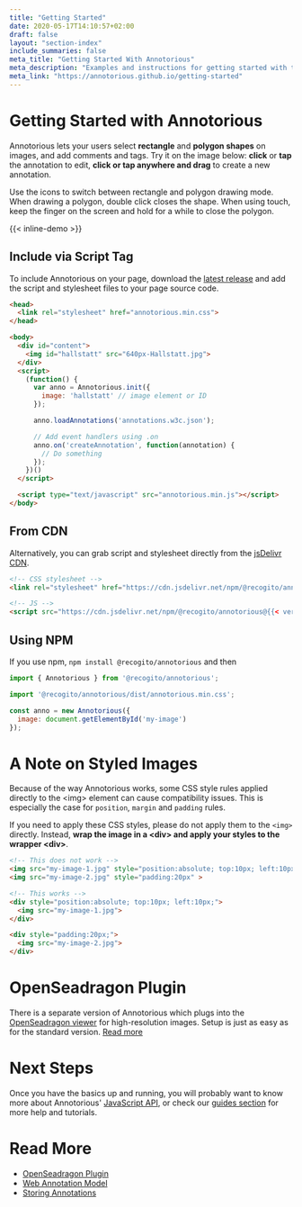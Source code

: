 ```yaml
---
title: "Getting Started"
date: 2020-05-17T14:10:57+02:00
draft: false
layout: "section-index"
include_summaries: false
meta_title: "Getting Started With Annotorious"
meta_description: "Examples and instructions for getting started with the Annotorious image annotation library"
meta_link: "https://annotorious.github.io/getting-started"
---
```


# Getting Started with Annotorious

Annotorious lets your users select __rectangle__ and __polygon shapes__ on images, and add comments
and tags. Try it on the image below: __click__ or __tap__ the annotation to edit, __click or tap anywhere 
and drag__ to create a new annotation. 

Use the icons to switch between rectangle and polygon drawing mode. When drawing a polygon, double click 
closes the shape. When using touch, keep the finger on the screen and hold for a while to close the polygon. 

{{< inline-demo >}}

## Include via Script Tag

To include Annotorious on your page, download the [latest release](https://github.com/recogito/annotorious/releases/latest)
and add the script and stylesheet files to your page source code.


```html
<head>
  <link rel="stylesheet" href="annotorious.min.css">
</head>

<body>
  <div id="content">
    <img id="hallstatt" src="640px-Hallstatt.jpg">
  </div>
  <script>
    (function() {
      var anno = Annotorious.init({
        image: 'hallstatt' // image element or ID
      });

      anno.loadAnnotations('annotations.w3c.json');

      // Add event handlers using .on  
      anno.on('createAnnotation', function(annotation) {
        // Do something
      });
    })()
  </script>

  <script type="text/javascript" src="annotorious.min.js"></script>
</body>
```

## From CDN

Alternatively, you can grab script and stylesheet directly from the [jsDelivr CDN](https://www.jsdelivr.com/package/npm/@recogito/annotorious). 

```html
<!-- CSS stylesheet -->
<link rel="stylesheet" href="https://cdn.jsdelivr.net/npm/@recogito/annotorious@{{< version-annotorious >}}/dist/annotorious.min.css">

<!-- JS -->
<script src="https://cdn.jsdelivr.net/npm/@recogito/annotorious@{{< version-annotorious >}}/dist/annotorious.min.js"></script>
```

## Using NPM

If you use npm, `npm install @recogito/annotorious` and then

```javascript
import { Annotorious } from '@recogito/annotorious';

import '@recogito/annotorious/dist/annotorious.min.css';

const anno = new Annotorious({
  image: document.getElementById('my-image')
});
```

# A Note on Styled Images

Because of the way Annotorious works, some CSS style rules applied directly to the \<img\> 
element can cause compatibility issues. This is especially the case for `position`, `margin` 
and `padding` rules.

If you need to apply these CSS styles, please do not apply them to the `<img>` directly.
Instead, __wrap the image in a \<div\> and apply your styles to the wrapper \<div\>__. 

```html
<!-- This does not work -->
<img src="my-image-1.jpg" style="position:absolute; top:10px; left:10px;" >
<img src="my-image-2.jpg" style="padding:20px" >

<!-- This works -->
<div style="position:absolute; top:10px; left:10px;">
  <img src="my-image-1.jpg">
</div>

<div style="padding:20px;">
  <img src="my-image-2.jpg">
</div>
```


# OpenSeadragon Plugin

There is a separate version of Annotorious which plugs into the [OpenSeadragon viewer](http://openseadragon.github.io/)
for high-resolution images. Setup is just as easy as for the standard version. [Read more](/getting-started/osd-plugin)

# Next Steps

Once you have the basics up and running, you will probably want to know more about 
Annotorious' [JavaScript API](/api-docs/annotorious/), or check our
[guides section](/guides) for more help and tutorials. 

# Read More

- [OpenSeadragon Plugin](/getting-started/osd-plugin/)
- [Web Annotation Model](/getting-started/web-annotation/)
- [Storing Annotations](/getting-started/storing-annotations/)
